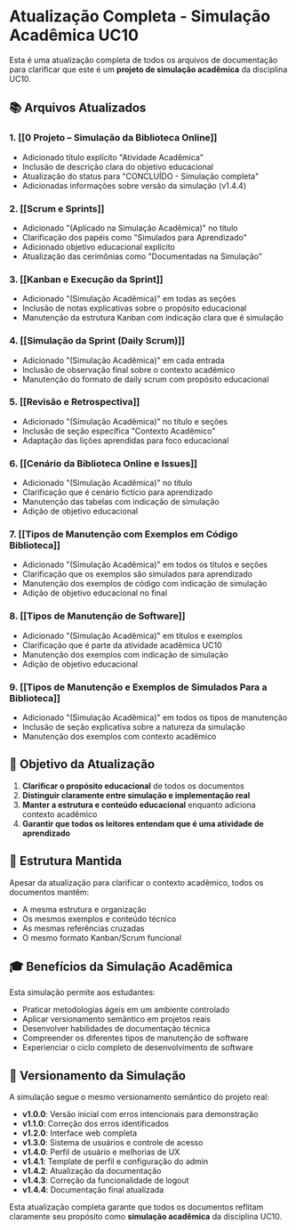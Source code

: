 # Atualização Completa - Simulação Acadêmica UC10

Esta é uma atualização completa de todos os arquivos de documentação para clarificar que este é um **projeto de simulação acadêmica** da disciplina UC10.

## 📚 Arquivos Atualizados

### 1. [[0 Projeto – Simulação da Biblioteca Online]]
- Adicionado título explícito "Atividade Acadêmica"
- Inclusão de descrição clara do objetivo educacional
- Atualização do status para "CONCLUÍDO - Simulação completa"
- Adicionadas informações sobre versão da simulação (v1.4.4)

### 2. [[Scrum e Sprints]]
- Adicionado "(Aplicado na Simulação Acadêmica)" no título
- Clarificação dos papéis como "Simulados para Aprendizado"
- Adicionado objetivo educacional explícito
- Atualização das cerimônias como "Documentadas na Simulação"

### 3. [[Kanban e Execução da Sprint]]
- Adicionado "(Simulação Acadêmica)" em todas as seções
- Inclusão de notas explicativas sobre o propósito educacional
- Manutenção da estrutura Kanban com indicação clara que é simulação

### 4. [[Simulação da Sprint (Daily Scrum)]]
- Adicionado "(Simulação Acadêmica)" em cada entrada
- Inclusão de observação final sobre o contexto acadêmico
- Manutenção do formato de daily scrum com propósito educacional

### 5. [[Revisão e Retrospectiva]]
- Adicionado "(Simulação Acadêmica)" no título e seções
- Inclusão de seção específica "Contexto Acadêmico"
- Adaptação das lições aprendidas para foco educacional

### 6. [[Cenário da Biblioteca Online e Issues]]
- Adicionado "(Simulação Acadêmica)" no título
- Clarificação que é cenário fictício para aprendizado
- Manutenção das tabelas com indicação de simulação
- Adição de objetivo educacional

### 7. [[Tipos de Manutenção com Exemplos em Código Biblioteca]]
- Adicionado "(Simulação Acadêmica)" em todos os títulos e seções
- Clarificação que os exemplos são simulados para aprendizado
- Manutenção dos exemplos de código com indicação de simulação
- Adição de objetivo educacional no final

### 8. [[Tipos de Manutenção de Software]]
- Adicionado "(Simulação Acadêmica)" em títulos e exemplos
- Clarificação que é parte da atividade acadêmica UC10
- Manutenção dos exemplos com indicação de simulação
- Adição de objetivo educacional

### 9. [[Tipos de Manutenção e Exemplos de Simulados Para a Biblioteca]]
- Adicionado "(Simulação Acadêmica)" em todos os tipos de manutenção
- Inclusão de seção explicativa sobre a natureza da simulação
- Manutenção dos exemplos com contexto acadêmico

## 🎯 Objetivo da Atualização

1. **Clarificar o propósito educacional** de todos os documentos
2. **Distinguir claramente entre simulação e implementação real**
3. **Manter a estrutura e conteúdo educacional** enquanto adiciona contexto acadêmico
4. **Garantir que todos os leitores entendam que é uma atividade de aprendizado**

## 📖 Estrutura Mantida

Apesar da atualização para clarificar o contexto acadêmico, todos os documentos mantêm:
- A mesma estrutura e organização
- Os mesmos exemplos e conteúdo técnico
- As mesmas referências cruzadas
- O mesmo formato Kanban/Scrum funcional

## 🎓 Benefícios da Simulação Acadêmica

Esta simulação permite aos estudantes:
- Praticar metodologias ágeis em um ambiente controlado
- Aplicar versionamento semântico em projetos reais
- Desenvolver habilidades de documentação técnica
- Compreender os diferentes tipos de manutenção de software
- Experienciar o ciclo completo de desenvolvimento de software

## 🔄 Versionamento da Simulação

A simulação segue o mesmo versionamento semântico do projeto real:
- **v1.0.0**: Versão inicial com erros intencionais para demonstração
- **v1.1.0**: Correção dos erros identificados
- **v1.2.0**: Interface web completa
- **v1.3.0**: Sistema de usuários e controle de acesso
- **v1.4.0**: Perfil de usuário e melhorias de UX
- **v1.4.1**: Template de perfil e configuração do admin
- **v1.4.2**: Atualização da documentação
- **v1.4.3**: Correção da funcionalidade de logout
- **v1.4.4**: Documentação final atualizada

Esta atualização completa garante que todos os documentos reflitam claramente seu propósito como **simulação acadêmica** da disciplina UC10.